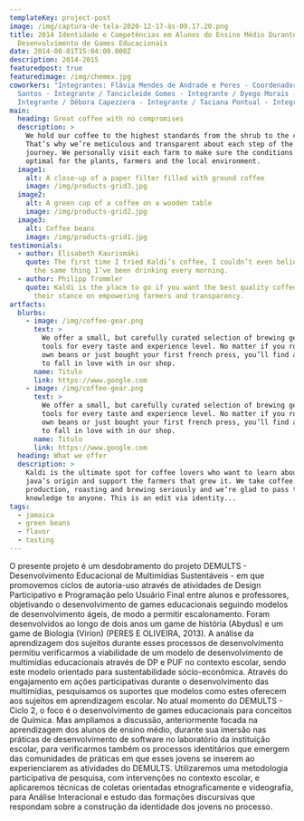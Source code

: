```yaml
---
templateKey: project-post
image: /img/captura-de-tela-2020-12-17-às-09.17.20.png
title: 2014 Identidade e Competências em Alunos do Ensino Médio Durante o
  Desenvolvimento de Games Educacionais
date: 2014-08-01T15:04:00.000Z
description: 2014-2015
featuredpost: true
featuredimage: /img/chemex.jpg
coworkers: "Integrantes: Flávia Mendes de Andrade e Peres - Coordenador / Rafael
  Santos - Integrante / Tancicleide Gomes - Integrante / Dyego Morais -
  Integrante / Débora Capezzera - Integrante / Taciana Pontual - Integrante."
main:
  heading: Great coffee with no compromises
  description: >
    We hold our coffee to the highest standards from the shrub to the cup.
    That’s why we’re meticulous and transparent about each step of the coffee’s
    journey. We personally visit each farm to make sure the conditions are
    optimal for the plants, farmers and the local environment.
  image1:
    alt: A close-up of a paper filter filled with ground coffee
    image: /img/products-grid3.jpg
  image2:
    alt: A green cup of a coffee on a wooden table
    image: /img/products-grid2.jpg
  image3:
    alt: Coffee beans
    image: /img/products-grid1.jpg
testimonials:
  - author: Elisabeth Kaurismäki
    quote: The first time I tried Kaldi’s coffee, I couldn’t even believe that was
      the same thing I’ve been drinking every morning.
  - author: Philipp Trommler
    quote: Kaldi is the place to go if you want the best quality coffee. I love
      their stance on empowering farmers and transparency.
artfacts:
  blurbs:
    - image: /img/coffee-gear.png
      text: >
        We offer a small, but carefully curated selection of brewing gear and
        tools for every taste and experience level. No matter if you roast your
        own beans or just bought your first french press, you’ll find a gadget
        to fall in love with in our shop.
      name: Titulo
      link: https://www.google.com
    - image: /img/coffee-gear.png
      text: >
        We offer a small, but carefully curated selection of brewing gear and
        tools for every taste and experience level. No matter if you roast your
        own beans or just bought your first french press, you’ll find a gadget
        to fall in love with in our shop.
      name: Titulo
      link: https://www.google.com
  heading: What we offer
  description: >
    Kaldi is the ultimate spot for coffee lovers who want to learn about their
    java’s origin and support the farmers that grew it. We take coffee
    production, roasting and brewing seriously and we’re glad to pass that
    knowledge to anyone. This is an edit via identity...
tags:
  - jamaica
  - green beans
  - flavor
  - tasting
---
```

O presente projeto é um desdobramento do projeto DEMULTS - Desenvolvimento Educacional de Multimídias Sustentáveis - em que promovemos ciclos de autoria-uso através de atividades de Design Participativo e Programação pelo Usuário Final entre alunos e professores, objetivando o desenvolvimento de games educacionais seguindo modelos de desenvolvimento ágeis, de modo a permitir escalonamento. Foram desenvolvidos ao longo de dois anos um game de história (Abydus) e um game de Biologia (Virion) (PERES E OLIVEIRA, 2013). A análise da aprendizagem dos sujeitos durante esses processos de desenvolvimento permitiu verificarmos a viabilidade de um modelo de desenvolvimento de multimídias educacionais através de DP e PUF no contexto escolar, sendo este modelo orientado para sustentabilidade sócio-econômica. Através do engajamento em ações participativas durante o desenvolvimento das multimídias, pesquisamos os suportes que modelos como estes oferecem aos sujeitos em aprendizagem escolar. No atual momento do DEMULTS - Ciclo 2, o foco é o desenvolvimento de games educacionais para conceitos de Química. Mas ampliamos a discussão, anteriormente focada na aprendizagem dos alunos de ensino médio, durante sua imersão nas práticas de desenvolvimento de software no laboratório da instituição escolar, para verificarmos também os processos identitários que emergem das comunidades de práticas em que esses jovens se inserem ao experienciarem as atividades do DEMULTS. Utilizaremos uma metodologia participativa de pesquisa, com intervenções no contexto escolar, e aplicaremos técnicas de coletas orientadas etnograficamente e videografia, para Análise Interacional e estudo das formações discursivas que respondam sobre a construção da identidade dos jovens no processo.
